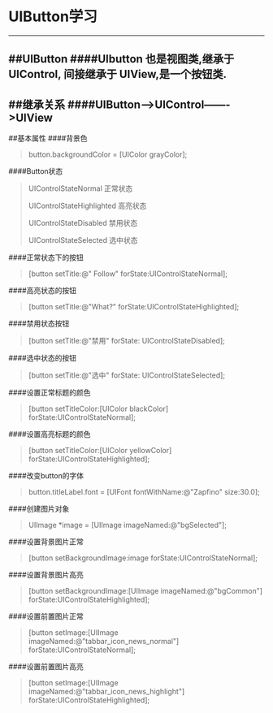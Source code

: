 # UIButton学习
---
##UIButton
####UIbutton 也是视图类,继承于 UIControl, 间接继承于 UIView,是一个按钮类.
---
##继承关系
####UIButton——>UIControl——->UIView
---
##基本属性
####背景色
>button.backgroundColor = [UIColor grayColor];

####Button状态
>UIControlStateNormal       正常状态
>
>UIControlStateHighlighted  高亮状态
>  
>UIControlStateDisabled 禁用状态
>
>UIControlStateSelected     选中状态

####正常状态下的按钮
>[button setTitle:@" Follow" forState:UIControlStateNormal];

####高亮状态的按钮
>[button setTitle:@"What?" forState:UIControlStateHighlighted];

####禁用状态按钮
>[button setTitle:@"禁用" forState: UIControlStateDisabled];

####选中状态的按钮
>[button setTitle:@"选中" forState: UIControlStateSelected];

####设置正常标题的颜色
>[button setTitleColor:[UIColor blackColor] forState:UIControlStateNormal];

####设置高亮标题的颜色
>[button setTitleColor:[UIColor yellowColor] forState:UIControlStateHighlighted];

####改变button的字体
>button.titleLabel.font = [UIFont fontWithName:@"Zapfino" size:30.0];

####创建图片对象
>UIImage *image = [UIImage imageNamed:@"bgSelected"];

####设置背景图片正常
>[button setBackgroundImage:image forState:UIControlStateNormal];

####设置背景图片高亮
>[button setBackgroundImage:[UIImage imageNamed:@"bgCommon"] forState:UIControlStateHighlighted];

####设置前置图片正常
>[button setImage:[UIImage imageNamed:@"tabbar_icon_news_normal"] forState:UIControlStateNormal];

####设置前置图片高亮
>[button setImage:[UIImage imageNamed:@"tabbar_icon_news_highlight"] forState:UIControlStateHighlighted];